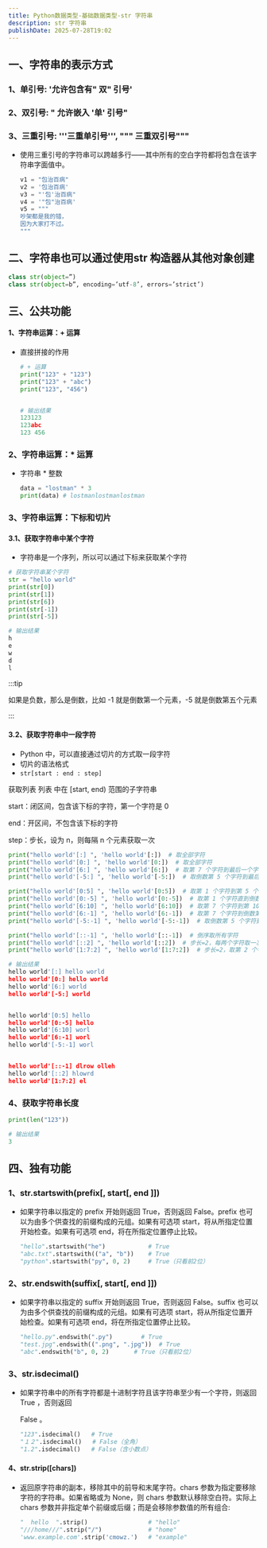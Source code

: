 ```yaml
---
title: Python数据类型-基础数据类型-str 字符串
description: str 字符串
publishDate: 2025-07-28T19:02
---
```

## 一、字符串的表示方式

### 1、单引号: '允许包含有" 双" 引号'

### 2、双引号: " 允许嵌入 '单' 引号"

### 3、三重引号: '''三重单引号''', """ 三重双引号"""

* 使用三重引号的字符串可以跨越多行——其中所有的空白字符都将包含在该字符串字面值中。

  ```python
  v1 = "包治百病"
  v2 = '包治百病'
  v3 = "'包'治百病"
  v4 = '"包"治百病'
  v5 = """
  吵架都是我的错，
  因为大家打不过。
  """
  ```

## 二、字符串也可以通过使用str 构造器从其他对象创建

```python
class str(object=”)
class str(object=b”, encoding=’utf-8’, errors=’strict’)
```

## 三、公共功能

#### 1、字符串运算：+ 运算

* 直接拼接的作用

  ```python
  # + 运算
  print("123" + "123")
  print("123" + "abc")
  print("123", "456")


  # 输出结果
  123123
  123abc
  123 456
  ```

### 2、字符串运算：* 运算

* 字符串 * 整数

  ```python
  data = "lostman" * 3
  print(data) # lostmanlostmanlostman
  ```

### 3、字符串运算：下标和切片

#### 3.1、获取字符串中某个字符

* 字符串是一个序列，所以可以通过下标来获取某个字符

```python
# 获取字符串某个字符
str = "hello world"
print(str[0])
print(str[1])
print(str[6])
print(str[-1])
print(str[-5])

# 输出结果
h
e
w
d
l
```

:::tip

如果是负数，那么是倒数，比如 -1 就是倒数第一个元素，-5 就是倒数第五个元素

:::

#### 3.2、获取字符串中一段字符

* Python 中，可以直接通过切片的方式取一段字符
* 切片的语法格式
* `str[start : end : step]`

获取列表 列表 中在 [start, end) 范围的子字符串

start：闭区间，包含该下标的字符，第一个字符是 0

end：开区间，不包含该下标的字符

step：步长，设为 n，则每隔 n 个元素获取一次

```python
print("hello world'[:] ", 'hello world'[:])  # 取全部字符
print("hello world'[0:] ", 'hello world'[0:])  # 取全部字符
print("hello world'[6:] ", 'hello world'[6:])  # 取第 7 个字符到最后一个字符
print("hello world'[-5:] ", 'hello world'[-5:])  # 取倒数第 5 个字符到最后一个字符

print("hello world'[0:5] ", 'hello world'[0:5])  # 取第 1 个字符到第 5 个字符
print("hello world'[0:-5] ", 'hello world'[0:-5])  # 取第 1 个字符直到倒数第 6 个字符
print("hello world'[6:10] ", 'hello world'[6:10])  # 取第 7 个字符到第 10 个字符
print("hello world'[6:-1] ", 'hello world'[6:-1])  # 取第 7 个字符到倒数第 2 个字符
print("hello world'[-5:-1] ", 'hello world'[-5:-1])  # 取倒数第 5 个字符到倒数第 2 个字符

print("hello world'[::-1] ", 'hello world'[::-1])  # 倒序取所有字符
print("hello world'[::2] ", 'hello world'[::2])  # 步长=2，每两个字符取一次
print("hello world'[1:7:2] ", 'hello world'[1:7:2])  # 步长=2，取第 2 个字符到第 7 个字符，每两个字符取一次

# 输出结果
hello world'[:] hello world
hello world'[0:] hello world
hello world'[6:] world
hello world'[-5:] world


hello world'[0:5] hello
hello world'[0:-5] hello
hello world'[6:10] worl
hello world'[6:-1] worl
hello world'[-5:-1] worl


hello world'[::-1] dlrow olleh
hello world'[::2] hlowrd
hello world'[1:7:2] el
```

### 4、获取字符串长度

```python
print(len("123"))

# 输出结果
3
```



## 四、独有功能

### 1、str.startswith(prefix\[, start[, end ]])

* 如果字符串以指定的 prefix 开始则返回 True，否则返回 False。prefix 也可以为由多个供查找的前缀构成的元组。如果有可选项 start，将从所指定位置开始检查。如果有可选项 end，将在所指定位置停止比较。

  ```python
  "hello".startswith("he")            # True
  "abc.txt".startswith(("a", "b"))    # True
  "python".startswith("py", 0, 2)     # True（只看前2位）
  ```

### 2、str.endswith(suffix\[, start[, end ]])

* 如果字符串以指定的 suffix 开始则返回 True，否则返回 False。suffix 也可以为由多个供查找的前缀构成的元组。如果有可选项 start，将从所指定位置开始检查。如果有可选项 end，将在所指定位置停止比较。

  ```python
  "hello.py".endswith(".py")        # True
  "test.jpg".endswith((".png", ".jpg"))  # True
  "abc".endswith("b", 0, 2)       # True（只看前2位）

  ```

### 3、str.isdecimal()

* 如果字符串中的所有字符都是十进制字符且该字符串至少有一个字符，则返回 True ，否则返回

  False 。

  ```python
  "123".isdecimal()   # True
  "１２".isdecimal()   # False（全角）
  "1.2".isdecimal()   # False（含小数点）
  ```

#### 4、str.strip(\[chars])

* 返回原字符串的副本，移除其中的前导和末尾字符。chars 参数为指定要移除字符的字符串。如果省略或为 None，则 chars 参数默认移除空白符。实际上 chars 参数并非指定单个前缀或后缀；而是会移除参数值的所有组合:

  ```python
  "  hello  ".strip()                 # "hello"
  "///home///".strip("/")             # "home"
  'www.example.com'.strip('cmowz.')   # "example"
  ```
